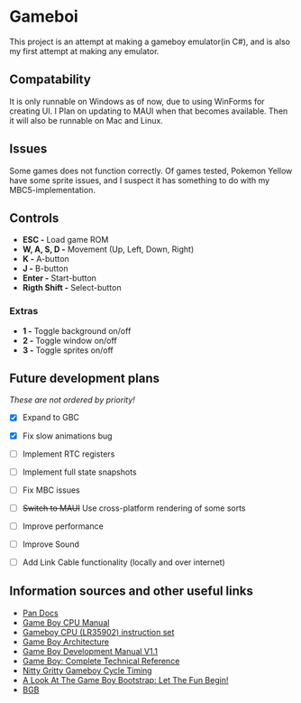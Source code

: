 # Gameboi
This project is an attempt at making a gameboy emulator(in C#), and is also my first attempt at making any emulator.

## Compatability
It is only runnable on Windows as of now, due to using WinForms for creating UI. I Plan on updating to MAUI when that becomes available. Then it will also be runnable on Mac and Linux. 

## Issues
Some games does not function correctly. Of games tested, Pokemon Yellow have some sprite issues, and I suspect it has something to do with my MBC5-implementation.

## Controls
* __ESC -__ Load game ROM
* __W, A, S, D -__  Movement (Up, Left, Down, Right)
* __K -__ A-button
* __J -__ B-button
* __Enter -__ Start-button
* __Rigth Shift -__ Select-button

### Extras
* __1 -__ Toggle background on/off
* __2 -__ Toggle window on/off
* __3 -__ Toggle sprites on/off


## Future development plans
_These are not ordered by priority!_
- [x] Expand to GBC
- [x] Fix slow animations bug
- [ ] Implement RTC registers
- [ ] Implement full state snapshots
- [ ] Fix MBC issues
- [ ] ~~Switch to MAUI~~ Use cross-platform rendering of some sorts
- [ ] Improve performance
- [ ] Improve Sound
- [ ] Add Link Cable functionality (locally and over internet)


## Information sources and other useful links
* [Pan Docs](http://bgb.bircd.org/pandocs.htm)
* [Game Boy CPU Manual](http://marc.rawer.de/Gameboy/Docs/GBCPUman.pdf)
* [Gameboy CPU (LR35902) instruction set](https://pastraiser.com/cpu/gameboy/gameboy_opcodes.html)
* [Game Boy Architecture](https://www.copetti.org/writings/consoles/game-boy/)
* [Game Boy Development Manual V1.1](https://archive.org/details/GameBoyProgManVer1.1)
* [Game Boy: Complete Technical Reference](https://gekkio.fi/files/gb-docs/gbctr.pdf)
* [Nitty Gritty Gameboy Cycle Timing](http://blog.kevtris.org/blogfiles/Nitty%20Gritty%20Gameboy%20VRAM%20Timing.txt)
* [A Look At The Game Boy Bootstrap: Let The Fun Begin!](https://realboyemulator.wordpress.com/2013/01/03/a-look-at-the-game-boy-bootstrap-let-the-fun-begin/)
* [BGB](http://bgb.bircd.org/)

